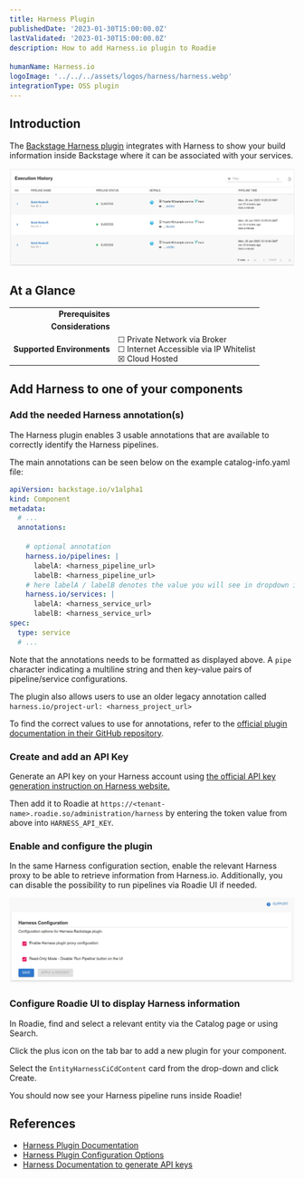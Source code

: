 ```yaml
---
title: Harness Plugin
publishedDate: '2023-01-30T15:00:00.0Z'
lastValidated: '2023-01-30T15:00:00.0Z'
description: How to add Harness.io plugin to Roadie

humanName: Harness.io
logoImage: '../../../assets/logos/harness/harness.webp'
integrationType: OSS plugin
---
```


## Introduction

The [Backstage Harness plugin](https://github.com/harness/backstage-plugins/tree/main/plugins/harness-ci-cd) integrates with Harness to show your build information inside Backstage where it can be associated with your services.

![harness-exec-history.webp](harness-exec-history.webp)

## At a Glance
| | |
|---: | --- |
| **Prerequisites** |  |
| **Considerations** |  |
| **Supported Environments** | ☐ Private Network via Broker <br /> ☐ Internet Accessible via IP Whitelist <br /> ☒ Cloud Hosted |

## Add Harness to one of your components

### Add the needed Harness annotation(s)

The Harness plugin enables 3 usable annotations that are available to correctly identify the Harness pipelines. 

The main annotations can be seen below on the example catalog-info.yaml file: 

```yaml
apiVersion: backstage.io/v1alpha1
kind: Component
metadata:
  # ...
  annotations:
    
    # optional annotation
    harness.io/pipelines: |
      labelA: <harness_pipeline_url>
      labelB: <harness_pipeline_url>
    # here labelA / labelB denotes the value you will see in dropdown in execution list. 
    harness.io/services: |
      labelA: <harness_service_url>
      labelB: <harness_service_url>
spec:
  type: service
  # ...
```
Note that the annotations needs to be formatted as displayed above. A `pipe` character indicating a multiline string and then key-value pairs of pipeline/service configurations. 


The plugin also allows users to use an older legacy annotation called `harness.io/project-url: <harness_project_url>` 


To find the correct values to use for annotations, refer to the [official plugin documentation in their GitHub repository](https://github.com/harness/backstage-plugins/blob/main/plugins/harness-ci-cd/PluginConfiguation.md).


### Create and add an API Key

Generate an API key on your Harness account using [the official API key generation instruction on Harness website.](https://developer.harness.io/docs/platform/role-based-access-control/add-and-manage-api-keys/)

Then add it to Roadie at `https://<tenant-name>.roadie.so/administration/harness` by entering the token value from above into `HARNESS_API_KEY`.

### Enable and configure the plugin

In the same Harness configuration section, enable the relevant Harness proxy to be able to retrieve information from Harness.io. Additionally, you can disable the possibility to run pipelines via Roadie UI if needed.

![harness-settings](harness-settings.webp)

### Configure Roadie UI to display Harness information

In Roadie, find and select a relevant entity via the Catalog page or using Search.

Click the plus icon on the tab bar to add a new plugin for your component.

Select the `EntityHarnessCiCdContent` card from the drop-down and click Create.

You should now see your Harness pipeline runs inside Roadie!


## References

- [Harness Plugin Documentation](https://github.com/harness/backstage-plugins/tree/main/plugins/harness-ci-cd)
- [Harness Plugin Configuration Options](https://github.com/harness/backstage-plugins/blob/main/plugins/harness-ci-cd/PluginConfiguation.md)
- [Harness Documentation to generate API keys](https://developer.harness.io/docs/platform/role-based-access-control/add-and-manage-api-keys/)

